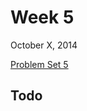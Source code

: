# Week 5
October X, 2014

[Problem Set 5](http://cdn.cs50.net/2015/x/psets/5/pset5/pset5.html)

## Todo
